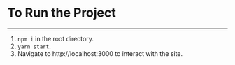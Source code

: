 # To Run the Project
---
1. `npm i` in the root directory.
2. `yarn start`.
3. Navigate to http://localhost:3000 to interact with the site.